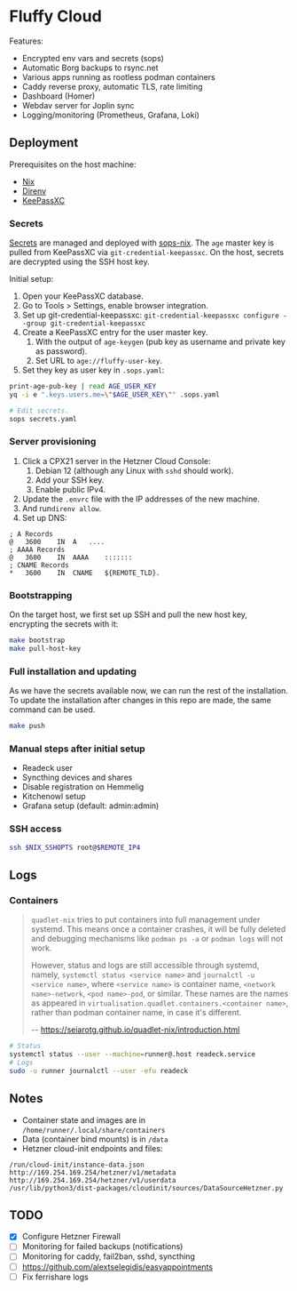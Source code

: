 # Fluffy Cloud

Features:

- Encrypted env vars and secrets (sops)
- Automatic Borg backups to rsync.net
- Various apps running as rootless podman containers
- Caddy reverse proxy, automatic TLS, rate limiting
- Dashboard (Homer)
- Webdav server for Joplin sync
- Logging/monitoring (Prometheus, Grafana, Loki)

## Deployment

Prerequisites on the host machine:

- [Nix](https://nixos.org/download/)
- [Direnv](https://direnv.net/)
- [KeePassXC](https://keepassxc.org/)

### Secrets

[Secrets](secrets.yaml) are managed and deployed with [sops-nix](.sops.yaml).
The `age` master key is pulled from KeePassXC via `git-credential-keepassxc`.
On the host, secrets are decrypted using the SSH host key.

Initial setup:

1. Open your KeePassXC database.
2. Go to Tools > Settings, enable browser integration.
3. Set up git-credential-keepassxc: `git-credential-keepassxc configure --group git-credential-keepassxc`
4. Create a KeePassXC entry for the user master key.
   1. With the output of `age-keygen` (pub key as username and private key as password).
   2. Set URL to `age://fluffy-user-key`.
5. Set they key as user key in `.sops.yaml`:

```bash
print-age-pub-key | read AGE_USER_KEY
yq -i e ".keys.users.me=\"$AGE_USER_KEY\"" .sops.yaml

# Edit secrets.
sops secrets.yaml
```

### Server provisioning

1. Click a CPX21 server in the Hetzner Cloud Console:
   1. Debian 12 (although any Linux with `sshd` should work).
   2. Add your SSH key.
   3. Enable public IPv4.
2. Update the `.envrc` file with the IP addresses of the new machine.
3. And run`direnv allow`.
4. Set up DNS:

```
; A Records
@	3600	IN	A	....
; AAAA Records
@	3600	IN	AAAA	:::::::
; CNAME Records
*	3600	IN	CNAME	${REMOTE_TLD}.
```

### Bootstrapping

On the target host, we first set up SSH and pull the new host key, encrypting the secrets with it:

```bash
make bootstrap
make pull-host-key
```

### Full installation and updating

As we have the secrets available now, we can run the rest of the installation.
To update the installation after changes in this repo are made, the same command can be used.

```bash
make push
```

### Manual steps after initial setup

- Readeck user
- Syncthing devices and shares
- Disable registration on Hemmelig
- Kitchenowl setup
- Grafana setup (default: admin:admin)

### SSH access

```bash
ssh $NIX_SSHOPTS root@$REMOTE_IP4
```

## Logs

### Containers

> `quadlet-nix` tries to put containers into full management under systemd. This means once a container crashes, it will be fully deleted and debugging mechanisms like `podman ps -a` or `podman logs` will not work.
>
> However, status and logs are still accessible through systemd, namely, `systemctl status <service name>` and `journalctl -u <service name>`, where `<service name>` is container name, `<network name>-network`, `<pod name>-pod`, or similar. These names are the names as appeared in `virtualisation.quadlet.containers.<container name>`, rather than podman container name, in case it's different.
>
> -- https://seiarotg.github.io/quadlet-nix/introduction.html

```bash
# Status
systemctl status --user --machine=runner@.host readeck.service
# Logs
sudo -u runner journalctl --user -efu readeck
```

## Notes

- Container state and images are in `/home/runner/.local/share/containers`
- Data (container bind mounts) is in `/data`
- Hetzner cloud-init endpoints and files:

```
/run/cloud-init/instance-data.json
http://169.254.169.254/hetzner/v1/metadata
http://169.254.169.254/hetzner/v1/userdata
/usr/lib/python3/dist-packages/cloudinit/sources/DataSourceHetzner.py
```

## TODO

- [x] Configure Hetzner Firewall
- [ ] Monitoring for failed backups (notifications)
- [ ] Monitoring for caddy, fail2ban, sshd, syncthing
- [ ] https://github.com/alextselegidis/easyappointments
- [ ] Fix ferrishare logs
